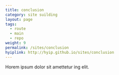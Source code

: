 ```yaml
---
title: conclusion
category: site suilding
layout: page
tags:
  - route
  - main
  - repo
weight: 9
permalink: /sites/conclusion
hyiplink: http://hyip.github.io/sites/conclusion
---
```


Horem ipsum dolor sit amettetur ing elit. 
